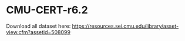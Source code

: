 # CMU-CERT-r6.2

Download all dataset here:
https://resources.sei.cmu.edu/library/asset-view.cfm?assetid=508099
